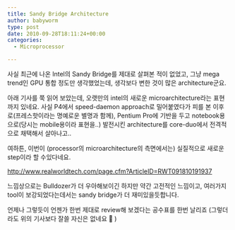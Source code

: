 ```yaml
---
title: Sandy Bridge Architecture
author: babyworm
type: post
date: 2010-09-28T18:11:24+00:00
categories:
  - Microprocessor

---
```

사실 최근에 나온 Intel의 Sandy Bridge를 제대로 살펴본 적이 없었고, 그냥 mega trend인 GPU 통합 정도만 생각했었는데, 생각보다 변한 것이 많은 architecture군요.

아래 기사를 쭉 읽어 보았는데, 오랫만의 intel의 새로운 microarchitecture라는 표현까지 있네요. 사실 P4에서 speed-daemon approach로 밀어붙였다가 피를 본 이후로(프레스핫이라는 명예로운 별명과 함께), Pentium Pro에 기반을 두고 notebook용으로(당시는 mobile용이라 표현을..) 발전시킨 architecture를 core-duo에서 전격적으로 채택해서 살아나고..

여하튼, 이번이 (processor의 microarchitecture의 측면에서는) 실질적으로 새로운 step이라 할 수있다네요.

<a href="http://www.realworldtech.com/page.cfm?ArticleID=RWT091810191937">http://www.realworldtech.com/page.cfm?ArticleID=RWT091810191937</a>

느낌상으로는 Bulldozer가 더 우아해보이긴 하지만 약간 고전적인 느낌이고, 여러가지 tool이 보강되었다는데서는 sandy bridge가 더 재미있을듯합니다.

언제나 그렇듯이 언젠가 한번 제대로 review해 보겠다는 공수표를 한번 날리죠 (그렇더라도 위의 기사보다 잘쓸 자신은 없네요 🙂 )
